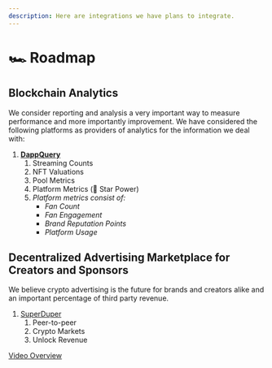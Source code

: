 ```yaml
---
description: Here are integrations we have plans to integrate.
---
```


# 🏎 Roadmap

## Blockchain Analytics

We consider reporting and analysis a very important way to measure performance and more importantly improvement. We have considered the following platforms as providers of analytics for the information we deal with:

1. ****[**DappQuery**](https://dappquery.com)****
   1. Streaming Counts
   2. NFT Valuations
   3. Pool Metrics
   4. Platform Metrics (🌟 Star Power)
   5. _Platform metrics consist of:_
      * _Fan Count_
      * _Fan Engagement_
      * _Brand Reputation Points_
      * _Platform Usage_

## Decentralized Advertising Marketplace for Creators and Sponsors

We believe crypto advertising is the future for brands and creators alike and an important percentage of third party revenue.

1. [SuperDuper](https://superduper.so)
   1. Peer-to-peer
   2. Crypto Markets
   3. Unlock Revenue

[Video Overview](https://youtu.be/djmwum1q8ic)

